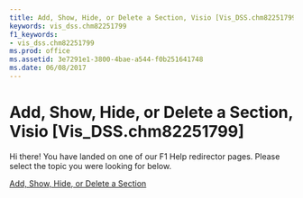 ```yaml
---
title: Add, Show, Hide, or Delete a Section, Visio [Vis_DSS.chm82251799]
keywords: vis_dss.chm82251799
f1_keywords:
- vis_dss.chm82251799
ms.prod: office
ms.assetid: 3e7291e1-3800-4bae-a544-f0b251641748
ms.date: 06/08/2017
---
```



# Add, Show, Hide, or Delete a Section, Visio [Vis_DSS.chm82251799]

Hi there! You have landed on one of our F1 Help redirector pages. Please select the topic you were looking for below.

[Add, Show, Hide, or Delete a Section](http://msdn.microsoft.com/library/1470248e-be1c-fcb0-1d6b-0a5f60365924%28Office.15%29.aspx)

